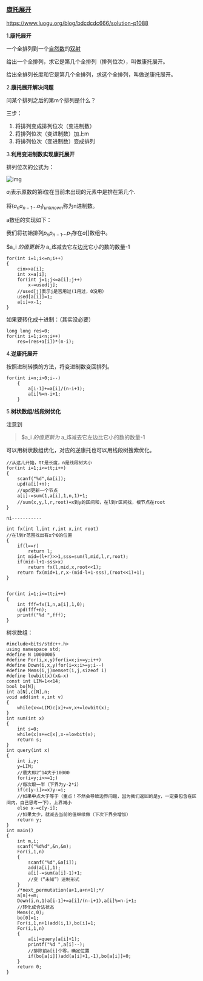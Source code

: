### [康托展开](https://www.luogu.org/blog/abc123-yummy/huoxingren)

https://www.luogu.org/blog/bdcdcdc666/solution-p1088

1.**康托展开**

一个全排列到一个[自然数](https://baike.baidu.com/item/自然数)的[双射](https://baike.baidu.com/item/双射)

给出一个全排列，求它是第几个全排列（排列位次），叫做康托展开。

给出全排列长度和它是第几个全排列，求这个全排列，叫做逆康托展开。

2.**康托展开解决问题**

问某个排列之后的第m个排列是什么？

三步：

1. 将排列变成排列位次（变进制数）
2. 将排列位次（变进制数）加上m
3. 将排列位次（变进制数）变成排列

3.**利用变进制数实现康托展开**

排列位次的公式为：

![img](https://gss2.bdstatic.com/-fo3dSag_xI4khGkpoWK1HF6hhy/baike/s%3D280/sign=bffaac6e6081800a6ae58e06813433d6/dcc451da81cb39dbd85f32b7dc160924aa1830b7.jpg)

$a_i$表示原数的第i位在当前未出现的元素中是排在第几个.

将$(a_na_{n-1}...a_1)_{unknown}$称为n进制数。

a数组的实现如下：

我们将初始排列$p_np_{n-1}...p_1$存在$a[]$数组中。

 $a_i $的值更新为$ a_i$减去它左边比它小的数的数量-1

```
for(int i=1;i<=n;i++)
{
    cin>>a[i];
    int x=a[i];
    for(int j=1;j<=a[i];j++)
        x-=used[j];
    //used[j]表示j是否用过(1用过，0没用）
    used[a[i]]=1;
    a[i]=x-1;
}
```

如果要转化成十进制：（其实没必要）

```
long long res=0;
for(int i=1;i<n;i++)
    res=(res+a[i])*(n-i);
```



4.**逆康托展开**

按照进制转换的方法，将变进制数变回排列。

```
for(int i=n;i>0;i--)
    {
        a[i-1]+=a[i]/(n-i+1);
        a[i]%=n-i+1;
    }
```

5.**树状数组/线段树优化**

注意到

> $a_i $的值更新为$ a_i$减去它左边比它小的数的数量-1

可以用树状数组优化，对应的逆康托也可以用线段树搜索优化。

```
//从这儿开始，tt是长度，n是线段树大小
for(int i=1;i<=tt;i++)
{
    scanf("%d",&a[i]);
    upd(a[i]+n);
    //upd更新一个节点
    a[i]-=sum(1,a[i],1,n,1)+1;
    //sum(x,y,l,r,root)=x到y的区间和，在l到r区间找，根节点在root
}

ni-----------

int fx(int l,int r,int x,int root)
//在l到r范围找出有x个0的位置
{
    if(l==r)
        return l;
    int mid=(l+r)>>1,sss=sum(l,mid,l,r,root);
    if(mid-l+1-sss>x)
        return fx(l,mid,x,root<<1);
    return fx(mid+1,r,x-(mid-l+1-sss),(root<<1)+1);
}


for(int i=1;i<=tt;i++)
{
    int fff=fx(1,n,a[i],1,0);
    upd(fff+n);
    printf("%d ",fff);
}
```

树状数组：

```
#include<bits/stdc++.h>
using namespace std;
#define N 10000005
#define For(i,x,y)for(i=x;i<=y;i++)
#define Down(i,x,y)for(i=x;i>=y;i--)
#define Mems(i,j)memset(i,j,sizeof i)
#define lowbit(x)(x&-x)
const int LIM=1<<14;
bool bo[N];
int a[N],c[N],n;
void add(int x,int v)
{
    while(x<=LIM)c[x]+=v,x+=lowbit(x);
}
int sum(int x)
{
    int s=0;
    while(x)s+=c[x],x-=lowbit(x);
    return s;
}
int query(int x)
{
    int i,y;
    y=LIM;
    //最大即2^14大于10000
    for(i=y;i>>=1;)
    //每次取一半（下界为y-2*i）
    if(c[y-i]>=x)y-=i;
    //如果中点大于等于（重点！不然会导致边界问题，因为我们返回的是y，一定要包含在区间内，自己思考一下），上界减小
    else x-=c[y-i];
    //如果太少，就减去当前的值继续做（下次下界会增加）
    return y;
}
int main()
{
    int m,i;
    scanf("%d%d",&n,&m);
    For(i,1,n)
    {
        scanf("%d",&a[i]);
        add(a[i],1);
        a[i]-=sum(a[i]-1)+1;
        //变（“未知”）进制形式
    }
    /*next_permutation(a+1,a+n+1);*/
    a[n]+=m;
    Down(i,n,1)a[i-1]+=a[i]/(n-i+1),a[i]%=n-i+1;
    //转化成合法状态 
    Mems(c,0);
    bo[0]=1;
    For(i,1,n+1)add(i,1),bo[i]=1;
    For(i,1,n)
    {
        a[i]=query(a[i]+1);
        printf("%d ",a[i]--);
        //排除前a[i]个零，确定位置
        if(bo[a[i]])add(a[i]+1,-1),bo[a[i]]=0;
    }
    return 0;
}
```

